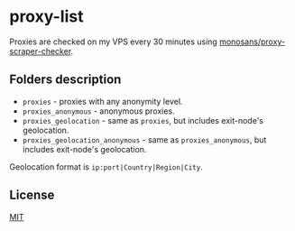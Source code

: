 # proxy-list

Proxies are checked on my VPS every 30 minutes using [monosans/proxy-scraper-checker](https://github.com/monosans/proxy-scraper-checker).

## Folders description

- `proxies` - proxies with any anonymity level.
- `proxies_anonymous` - anonymous proxies.
- `proxies_geolocation` - same as `proxies`, but includes exit-node's geolocation.
- `proxies_geolocation_anonymous` - same as `proxies_anonymous`, but includes exit-node's geolocation.

Geolocation format is `ip:port|Country|Region|City`.

## License

[MIT](LICENSE)
